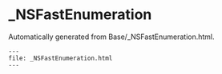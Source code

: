 
# _NSFastEnumeration

Automatically generated from Base/_NSFastEnumeration.html.

``` {raw} html
---
file: _NSFastEnumeration.html
---
```
